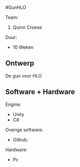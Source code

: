 #GunHLO

Team:
1. Quinn Croese

Duur:
 - 10 Weken
 
## Ontwerp
De gun voor HLO

## Software + Hardware
Engine:
- Unity
- C#

Overige software:
- Github.

Hardware:
- Pc
